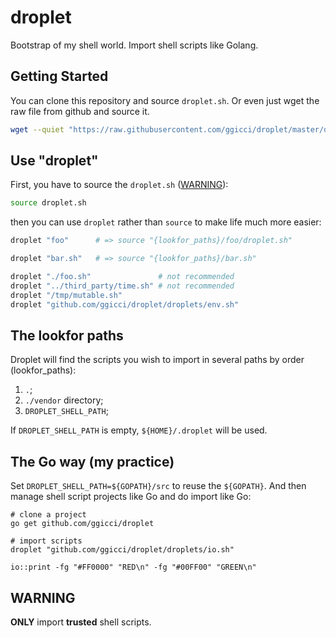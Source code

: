 # droplet

Bootstrap of my shell world. Import shell scripts like Golang.

## Getting Started

You can clone this repository and source `droplet.sh`. Or even just wget the raw file from github and source it.

```bash
wget --quiet "https://raw.githubusercontent.com/ggicci/droplet/master/droplet.sh" -O "droplet.sh"
```

## Use "droplet"

First, you have to source the `droplet.sh` ([WARNING](#warning)):

```bash
source droplet.sh
```

then you can use `droplet` rather than `source` to make life much more easier:

```bash
droplet "foo"      # => source "{lookfor_paths}/foo/droplet.sh"

droplet "bar.sh"   # => source "{lookfor_paths}/bar.sh"

droplet "./foo.sh"               # not recommended
droplet "../third_party/time.sh" # not recommended
droplet "/tmp/mutable.sh"
droplet "github.com/ggicci/droplet/droplets/env.sh"
```

## The lookfor paths

Droplet will find the scripts you wish to import in several paths by order (lookfor_paths):

1. `.`;
2. `./vendor` directory;
3. `DROPLET_SHELL_PATH`;

If `DROPLET_SHELL_PATH` is empty, `${HOME}/.droplet` will be used.

## The Go way (my practice)

Set `DROPLET_SHELL_PATH=${GOPATH}/src` to reuse the `${GOPATH}`. And then manage shell script projects like Go and do import like Go:

```shell
# clone a project
go get github.com/ggicci/droplet

# import scripts
droplet "github.com/ggicci/droplet/droplets/io.sh"

io::print -fg "#FF0000" "RED\n" -fg "#00FF00" "GREEN\n"
```

## WARNING

**ONLY** import **trusted** shell scripts.
